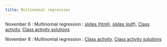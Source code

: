 ```yaml
---
title: Multinomial regression
---
```


November 6
: Multinomial regression
  : [slides (html)](https://sta712-f23.github.io/slides/lecture_29.html), [slides (pdf)](https://sta712-f23.github.io/slides/lecture_29.pdf), [Class activity](https://sta712-f23.github.io/class_activities/ca_lecture_29.html), [Class activity solutions](https://sta712-f23.github.io/class_activities/ca_lecture_29_solutions.html)
  
November 8
: Multinomial regression
  : [Class activity](https://sta712-f23.github.io/class_activities/ca_lecture_30.html), [Class activity solutions](https://sta712-f23.github.io/class_activities/ca_lecture_30_solutions.html)